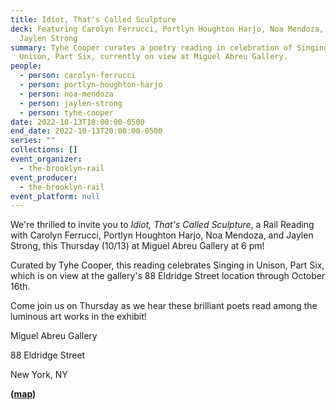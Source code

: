 ```yaml
---
title: Idiot, That's Called Sculpture
deck: Featuring Carolyn Ferrucci, Portlyn Houghton Harjo, Noa Mendoza, and
  Jaylen Strong
summary: Tyhe Cooper curates a poetry reading in celebration of Singing in
  Unison, Part Six, currently on view at Miguel Abreu Gallery.
people:
  - person: carolyn-ferrucci
  - person: portlyn-houghton-harjo
  - person: noa-mendoza
  - person: jaylen-strong
  - person: tyhe-cooper
date: 2022-10-13T18:00:00-0500
end_date: 2022-10-13T20:00:00-0500
series: ""
collections: []
event_organizer:
  - the-brooklyn-rail
event_producer:
  - the-brooklyn-rail
event_platform: null
---
```

We're thrilled to invite you to *Idiot, That's Called Sculpture*, a Rail Reading with Carolyn Ferrucci, Portlyn Houghton Harjo, Noa Mendoza, and Jaylen Strong, this Thursday (10/13) at Miguel Abreu Gallery at 6 pm!



Curated by Tyhe Cooper, this reading celebrates Singing in Unison, Part Six, which is on view at the gallery's 88 Eldridge Street location through October 16th.



Come join us on Thursday as we hear these brilliant poets read among the luminous art works in the exhibit!



Miguel Abreu Gallery

88 Eldridge Street

New York, NY

**([map](https://goo.gl/maps/bifEHwUAE54LzXHk8))**